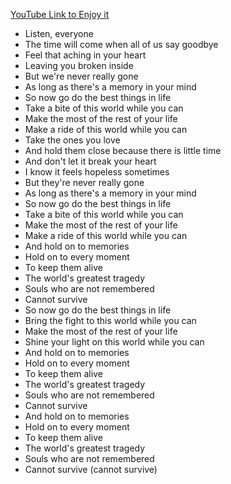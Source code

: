 [YouTube Link to Enjoy it](https://www.youtube.com/watch?v=6Q0sMOQvJuw)

- Listen, everyone
- The time will come when all of us say goodbye
- Feel that aching in your heart
- Leaving you broken inside
- But we're never really gone
- As long as there's a memory in your mind
- So now go do the best things in life
- Take a bite of this world while you can
- Make the most of the rest of your life
- Make a ride of this world while you can
- Take the ones you love
- And hold them close because there is little time
- And don't let it break your heart
- I know it feels hopeless sometimes
- But they're never really gone
- As long as there's a memory in your mind
- So now go do the best things in life
- Take a bite of this world while you can
- Make the most of the rest of your life
- Make a ride of this world while you can
- And hold on to memories
- Hold on to every moment
- To keep them alive
- The world's greatest tragedy
- Souls who are not remembered
- Cannot survive
- So now go do the best things in life
- Bring the fight to this world while you can
- Make the most of the rest of your life
- Shine your light on this world while you can
- And hold on to memories
- Hold on to every moment
- To keep them alive
- The world's greatest tragedy
- Souls who are not remembered
- Cannot survive
- And hold on to memories
- Hold on to every moment
- To keep them alive
- The world's greatest tragedy
- Souls who are not remembered
- Cannot survive (cannot survive)